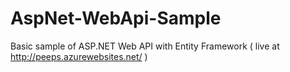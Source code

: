 # AspNet-WebApi-Sample
Basic sample of ASP.NET Web API with Entity Framework ( live at http://peeps.azurewebsites.net/ )
